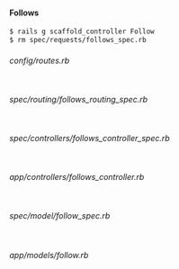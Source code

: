 #### Follows

```bash
$ rails g scaffold_controller Follow
$ rm spec/requests/follows_spec.rb
```

###### config/routes.rb

```ruby

```

###### spec/routing/follows_routing_spec.rb

```ruby

```

###### spec/controllers/follows_controller_spec.rb

```ruby

```

###### app/controllers/follows_controller.rb

```ruby

```

###### spec/model/follow_spec.rb

```ruby

```

###### app/models/follow.rb

```ruby

```

